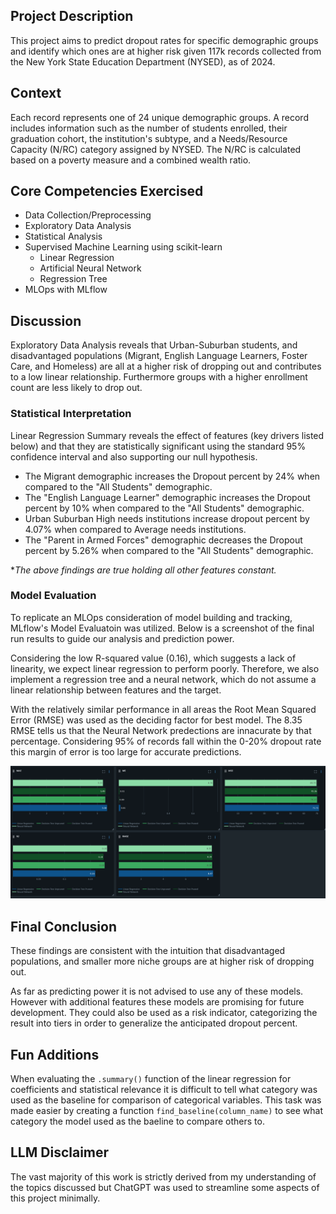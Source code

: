 ## Project Description
This project aims to predict dropout rates for specific demographic groups and identify which ones are at higher risk given 117k records collected from the New York State Education Department (NYSED), as of 2024.

## Context
Each record represents one of 24 unique demographic groups. A record includes information such as the number of students enrolled, their graduation cohort, the institution's subtype, and a Needs/Resource Capacity (N/RC) category assigned by NYSED. The N/RC is calculated based on a poverty measure and a combined wealth ratio.


## Core Competencies Exercised
- Data Collection/Preprocessing
- Exploratory Data Analysis
- Statistical Analysis
- Supervised Machine Learning using scikit-learn 
    - Linear Regression
    - Artificial Neural Network
    - Regression Tree
- MLOps with MLflow

## Discussion
Exploratory Data Analysis reveals that Urban-Suburban students, and disadvantaged populations (Migrant, English Language Learners, Foster Care, and Homeless) are all at a higher risk of dropping out and contributes to a low linear relationship. Furthermore groups with a higher enrollment count are less likely to drop out. 

### Statistical Interpretation
Linear Regression Summary reveals the effect of features (key drivers listed below) and that they are statistically significant using the standard 95% confidence interval and also supporting our null hypothesis.

- The Migrant demographic increases the Dropout percent by 24% when compared to the "All Students" demographic.
- The "English Language Learner" demographic increases the Dropout percent by 10% when compared to the "All Students" demographic.
- Urban Suburban High needs institutions increase dropout percent by 4.07% when compared to Average needs institutions.
- The "Parent in Armed Forces" demographic decreases the Dropout percent by 5.26% when compared to the "All Students" demographic.

**The above findings are true holding all other features constant.*

### Model Evaluation
To replicate an MLOps consideration of model building and tracking, MLflow's Model Evaluatoin was utilized. Below is a screenshot of the final run results to guide our analysis and prediction power. 

Considering the low R-squared value (0.16), which suggests a lack of linearity, we expect linear regression to perform poorly. Therefore, we also implement a regression tree and a neural network, which do not assume a linear relationship between features and the target.

With the relatively similar performance in all areas the Root Mean Squared Error (RMSE) was used as the deciding factor for best model. The 8.35 RMSE tells us that the Neural Network predections are innacurate by that percentage. Considering 95% of records fall within the 0-20% dropout rate this margin of error is too large for accurate predictions. 

![alt text](assets/mlflow_graphs.png)

## Final Conclusion
These findings are consistent with the intuition that disadvantaged populations, and smaller more niche groups are at higher risk of dropping out. 

As far as predicting power it is not advised to use any of these models. However with additional features these models are promising for future development. They could also be used as a risk indicator, categorizing the result into tiers in order to generalize the anticipated dropout percent. 

## Fun Additions
When evaluating the `.summary()` function of the linear regression for coefficients and statistical relevance it is difficult to tell what category was used as the baseline for comparison of categorical variables. This task was made easier by creating a function `find_baseline(column_name)` to see what category the model used as the baeline to compare others to.

## LLM Disclaimer
The vast majority of this work is strictly derived from my understanding of the topics discussed but ChatGPT was used to streamline some aspects of this project minimally. 
